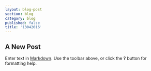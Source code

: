 ```yaml
---
layout: blog-post
section: blog
category: blog
published: false
title: '13042016'
---
```

## A New Post

Enter text in [Markdown](http://daringfireball.net/projects/markdown/). Use the toolbar above, or click the **?** button for formatting help.
